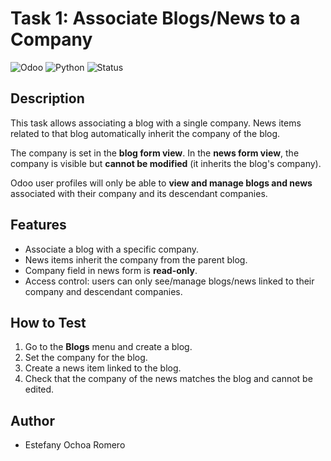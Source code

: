 # Task 1: Associate Blogs/News to a Company

![Odoo](https://img.shields.io/badge/Odoo-v18-informational)
![Python](https://img.shields.io/badge/Python-3.12-blue)
![Status](https://img.shields.io/badge/Status-Completed-success)

## Description
This task allows associating a blog with a single company. News items related to that blog automatically inherit the company of the blog.  

The company is set in the **blog form view**. In the **news form view**, the company is visible but **cannot be modified** (it inherits the blog's company).  

Odoo user profiles will only be able to **view and manage blogs and news** associated with their company and its descendant companies.

## Features
- Associate a blog with a specific company.
- News items inherit the company from the parent blog.
- Company field in news form is **read-only**.
- Access control: users can only see/manage blogs/news linked to their company and descendant companies.

## How to Test
1. Go to the **Blogs** menu and create a blog.
2. Set the company for the blog.
3. Create a news item linked to the blog.
4. Check that the company of the news matches the blog and cannot be edited.

## Author
- Estefany Ochoa Romero


